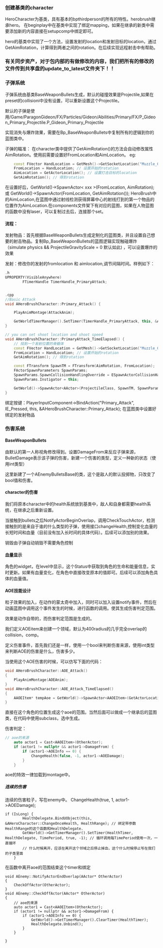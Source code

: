﻿### 创建基类的character
HeroCharacter为基类，具有基本的bpthirdperson的所有的特性。herobrush继承hero。
在beginplay中在基类中实现了绑定mapping，如果在继承的新类中需要添加新的内容直接在setupcomp中绑定即可。

hero的基类中实现了一个方法，设置发射的location和发射目标的location，通过GetAimRotation，计算得到两者之间的rotation。在后续实现远程射击中有帮助。

### 有关同步资产，对于包内部的有做修改的内容，我们把所有的修改的文件传到共享盘的update_to_latest文件夹下！！

### 子弹系统
子弹系统由基类BaseWeaponBullets生成，默认的碰撞效果是Projectile,如果在preset的collisioni中没有设置，可以重新设置这个Projectile。

默认的子弹是使用/Game/ParagonGideon/FX/Particles/Gideon/Abilities/Primary/FX/P_Gideon_Primary_Projectile.P_Gideon_Primary_Projectile

实现消失与爆炸效果，需要在Bp_BaseWeaponBullets中复制所有的逻辑到你的蓝图类中。

子弹的瞄准：
    在character类中提供了GetAimRotation()的方法会自动修改属性AimRotation。使用前需要设置好FromLocation和AimLocation。
eg:
```cpp
    const FVector HandLocation = GetMesh()->GetSocketLocation("Muzzle_01");
	FromLocation = HandLocation; // 设置开始的rotation
    AimLocation = GetActorLocation(); // 设置打击目标的location
    GetAimRotation(); // 得到rotation
```
在设置好后，GetWorld()->SpawnActor< xxx >(FromLocation, AimRotation); 或 GetWorld()->SpawnActor<xxx>(FromLocation, GetAimRotation());
HeroBrush中的AimLocation,在蓝图中通过射线检测获得屏幕中心的射线打到的第一个物品的位置作为AimLocation.在components文件架下有对应的蓝图，如果在人物蓝图的函数中没有laser，可以复制过去后，连接那个set。



#### 流程：
发射物品：首先根据BaseWeaponBullets生成定制化的蓝图类，并且设置自己想要的射击物品。复制Bp_BaseWeaponBullets的蓝图逻辑实现触碰爆炸（simulate physics && ProjectileGravityScale = 0 默认如此) ，可以设置爆炸的效果


发射：修改你的发射的fromlocation 和 aimlocation,调节间隔时间。样例如下：
```cpp
.h
UPROPERTY(VisibleAnywhere)
		FTimerHandle TimerHandle_PrimaryAttack;


.cpp
//Basic Attack
void AHeroBrushCharacter::Primary_Attack() {

	PlayAnimMontage(AttackAnim);

	GetWorldTimerManager().SetTimer(TimerHandle_PrimaryAttack, this, &AHeroBrushCharacter::PrimaryAttack_TimeElapsed, 0.1f);
}

// you can set shoot location and shoot speed
void AHeroBrushCharacter::PrimaryAttack_TimeElapsed() {
	// 找到一个发射位置的骨骼体
	const FVector HandLocation = GetMesh()->GetSocketLocation("Muzzle_01");
	FromLocation = HandLocation; // 设置开始的rotation
	GetAimRotation(); // 得到rotation

	const FTransform SpawnTM = FTransform(AimRotation, FromLocation);
	FActorSpawnParameters SpawnParams;
	SpawnParams.SpawnCollisionHandlingOverride = ESpawnActorCollisionHandlingMethod::AlwaysSpawn;
	SpawnParams.Instigator = this;

	GetWorld()->SpawnActor<AActor>(ProjectileClass, SpawnTM, SpawnParams); // 使用已有的蓝图加载，在蓝图中设置
}
```

绑定按键：PlayerInputComponent->BindAction("Primary_Attack", IE_Pressed, this, &AHeroBrushCharacter::Primary_Attack);
在蓝图类中设置好绑定的发射物品



### 伤害系统
#### BaseWeaponBullets
由默认的第一人称视角修改得到。设置DamageFrom来反应子弹来源，BulletDamage表示该子弹的伤害，新建一个伤害的类型，定义一种新的状态（使用int类型）

这里新建了一个AEnemyBulletsBase的类，这个是敌人的默认投掷物，只改变了bool值和伤害。


#### character的伤害
我们将原本character中的health系统放到基类中，敌人和自身都需要health系统，在继承之后重新设置。

当接触到bullets之后NotifyActorBeginOverlap，调用CheckTouchActor，检测接触到的是来自于谁的什么类型的子弹，使用接口changeHealth,控制变化血量的长短时间和血量（目前没有加入长时间的具体代码）。后续可以添加别的效果。

销毁由子弹自动销毁不需要角色控制
#### 血量显示
角色的widget，在level中显示，这个Status中获取到角色的生命和能量信息，实时更新。如果有血量变化，在角色中直接改变原本的值即可。后续可以添加角色具体的血量值。


#### AOE技能设计
粒子效果的加入，在动作的蒙太奇中加入，同时可以加入设置notify事件，然后在动画蓝图中调用这个事件发生的时候，进行函数的调用。使其生成伤害判定范围。

效果是动作自带的，而伤害判定范围是生成的。

我们定义AOEitem来创建一个领域，默认为400radius的几乎完全overlap的collision，comp。

定义伤害事件，首先我们还是一样，使用一个bool来判断伤害来源，使用int类型来判断AOE的伤害是什么，伤害多少。

当使用这个AOE伤害的时候，可以仿写下面的代码：
```cpp
void AHeroBrushCharacter::AOE_Attack()
{
	PlayAnimMontage(AOEAnim);	
}
void AHeroBrushCharacter::AOE_Attack_TimeElapsed()
{
	AAOEItem* tempAoe = GetWorld()->SpawnActor<AAOEItem>(GetActorLocation(), GetActorRotation());
}
```
直接在这个角色的位置生成这个aoe的范围。当然后面可以做成一个继承后的蓝图类，在代码中使用subclass，选中生成。

伤害判定：
```cpp
// aoe的来源
	auto actor1 = Cast<AAOEItem>(OtherActor);
	if (actor1 != nullptr && actor1->DamageFrom) {
		if (actor1->AOEInfo == 0) {
			ChangeHealth(false, -1, actor1->AOEDamage);
		}
	}
```
aoe的特效一律加载到montage中。

##### 连续的伤害
连续的伤害粒子，写在enemy中。
ChangeHealth(true, 1, actor1->AOEDamage);
```
if (IsLong) {
		HealthDelegate.BindUObject(this, &AHeroCharacter::ChangeOnceHealth, HealthRange); // 绑定带参数HealthRange的这个函数和HealthDelegate.
		GetWorld()->GetTimerManager().SetTimer(HealthTimer, HealthDelegate, TimePeriod, true, -1); // 循环调用每TimePeriod使用一次，一直循环
		// 什么时候离开，应该在离开这个邻域之后停止掉血，这个什么时候停止写在我们的子类里面
	}
```
在函数中离开aoe的范围结束这个timer和绑定
```
void AEnemy::NotifyActorEndOverlap(AActor* OtherActor)
{
	CheckOffActor(OtherActor);
}
void AEnemy::CheckOffActor(AActor* OtherActor)
{
	// aoe的来源
	auto actor1 = Cast<AAOEItem>(OtherActor);
	if (actor1 != nullptr && actor1->DamageFrom) {
		if (actor1->AOEInfo == 0) {
			GetWorld()->GetTimerManager().ClearTimer(HealthTimer);
			HealthDelegate.Unbind();
		}
	}
	
}
```
